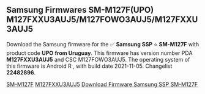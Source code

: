 <h2>Samsung Firmwares SM-M127F(UPO) M127FXXU3AUJ5/M127FOWO3AUJ5/M127FXXU3AUJ5</h2>
Download the Samsung firmware for the ✅ <strong>Samsung SSP </strong> ⭐ <strong>SM-M127F</strong> with product code <strong>UPO</strong> <strong> from Uruguay</strong>. This firmware has version number PDA <strong>M127FXXU3AUJ5</strong> and CSC M127FOWO3AUJ5. The operating system of this firmware is Android R , with build date 2021-11-05. Changelist <strong>22482896</strong>.


[SM-M127F](https://samfirm.shop/samsung/model/SM-M127F)
[M127FXXU3AUJ5](https://samfirm.shop/samsung/pda/M127FXXU3AUJ5)
[Download Firmware Samsung SSP SM-M127F](https://samfirm.shop/samsung/firmware/472078)
